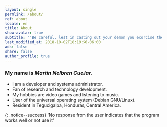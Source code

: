 ```yaml
---
layout: single
permlink: /about/
ref: about
locale: en
title: About
show-avatar: true
subtitle: "'Be careful, lest in casting out your demon you exorcise the best thing in you.' Friedrich Nietzsche"
last_modified_at: 2018-10-02T18:19:56-06:00
ads: false
share: false
author_profile: true
---
```

### My name is ***Martin Nelbren Cuellar***. 

- I am a developer and systems administrator.
- Fan of research and technology development.
- My hobbies are video games and listening to music.
- User of the universal operating system (Debian GNU/Linux). 
- Resident in Tegucigalpa, Honduras, Central America.

{: .notice--success}
'No response from the user indicates that the program works well or not use it'
